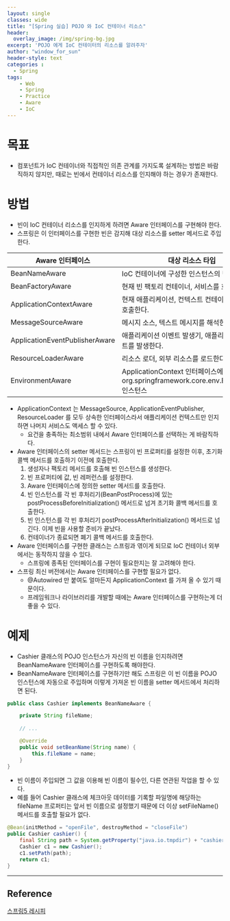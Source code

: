 ```yaml
--- 
layout: single
classes: wide
title: "[Spring 실습] POJO 와 IoC 컨테이너 리소스"
header:
  overlay_image: /img/spring-bg.jpg
excerpt: 'POJO 에게 IoC 컨테이터의 리소스를 알려주자'
author: "window_for_sun"
header-style: text
categories :
  - Spring
tags:
    - Web
    - Spring
    - Practice
    - Aware
    - IoC
---  
```


# 목표
- 컴포넌트가 IoC 컨테이너와 직접적인 의존 관계를 가지도록 설계하는 방법은 바람직하지 않지만, 때로는 빈에서 컨테이너 리소스를 인지해야 하는 경우가 존재한다.

# 방법
- 빈이 IoC 컨테이너 리소스를 인지하게 하려면 Aware 인터페이스를 구현해야 한다.
- 스프링은 이 인터페이스를 구현한 빈은 감지해 대상 리소스를 setter 메서드로 주입한다.

Aware 인터페이스 | 대상 리소스 타입
---|---
BeanNameAware | IoC 컨테이너에 구성한 인스턴스의 빈 이름
BeanFactoryAware | 현재 빈 팩토리 컨테이너, 서비스를 호출한다.
ApplicationContextAware | 현재 애플리케이션, 컨텍스트 컨테이너 서비스를 호출한다.
MessageSourceAware | 메시지 소스, 텍스트 메시지를 해석한다.
ApplicationEventPublisherAware | 애플리케이션 이벤트 발생기, 애플리케이션 이벤트를 발생한다.
ResourceLoaderAware |리소스 로더, 외부 리소스를 로드한다.
EnvironmentAware | ApplicationContext 인터페이스에 묶인 org.springframework.core.env.Environment 인스턴스

- ApplicationContext 는 MessageSource, ApplicationEventPublisher, ResourceLoader 를 모두 상속한 인터페이스라서 애플리케이션 컨텍스트만 인지하면 나머지 서비스도 액세스 할 수 있다.
	- 요건을 충족하는 최소범위 내에서 Aware 인터페이스를 선택하는 게 바람직하다.
- Aware 인터페이스의 setter 메서드는 스프링이 빈 프로퍼티를 설정한 이후, 초기화 콜백 메서드를 호출하기 이전에 호출한다.
	1. 생성자나 팩토리 메서드를 호출해 빈 인스턴스를 생성한다.
	1. 빈 프로퍼티에 값, 빈 레퍼런스를 설정한다.
	1. Aware 인터페이스에 정의한 setter 메서드를 호출한다.
	1. 빈 인스턴스를 각 빈 후처리기(BeanPostProcess)에 있는 postProcessBeforeInitialization() 메서드로 넘겨 초기화 콜백 메서드를 호출한다.
	1. 빈 인스턴스를 각 빈 후처리기 postProcessAfterInitialization() 메서드로 넘긴다. 이제 빈을 사용할 준비가 끝났다.
	1. 컨테이너가 종료되면 폐기 콜백 메서드를 호출한다.
- Aware 인터페이스를 구현한 클래스는 스프링과 엮이게 되므로 IoC 컨테이너 외부에서는 동작하지 않을 수 있다.
	- 스프링에 종족된 인터페이스를 구현이 필요한지는 잘 고려해야 한다.
- 스프링 최신 버전에서는 Aware 인터페이스를 구현할 필요가 없다.
	- @Autowired 만 붙여도 얼마든지 ApplicationContext 를 가져 올 수 있기 때문이다.
	- 프레임워크나 라이브러리를 개발할 때에는 Aware 인터페이스를 구현하는게 더 좋을 수 있다.

# 예제
- Cashier 클래스의 POJO 인스턴스가 자신의 빈 이름을 인지하려면 BeanNameAware 인터페이스를 구현하도록 해야한다.
- BeanNameAware 인터페이스를 구현하기만 해도 스프링은 이 빈 이름을 POJO 인스턴스에 자동으로 주입하며 이렇게 가져온 빈 이름을 setter 메서드에서 처리하면 된다.

```java
public class Cashier implements BeanNameAware {

    private String fileName;
    
    // ...

    @Override
    public void setBeanName(String name) {
        this.fileName = name;
    }
}
```  

- 빈 이름이 주입되면 그 값을 이용해 빈 이름이 필수인, 다른 연관된 작업을 할 수 있다.
- 예를 들어 Cashier 클래스에 체크아웃 데이터를 기록할 파일명에 해당하는 fileName 프로퍼티는 앞서 빈 이름으로 설정했기 때문에 더 이상 setFileName() 메서드를 호출할 필요가 없다.

```java
@Bean(initMethod = "openFile", destroyMethod = "closeFile")
public Cashier cashier() {
	final String path = System.getProperty("java.io.tmpdir") + "cashier";
	Cashier c1 = new Cashier();
	c1.setPath(path);
	return c1;
}
```  

---
## Reference
[스프링5 레시피](https://book.naver.com/bookdb/book_detail.nhn?bid=13911953)  
